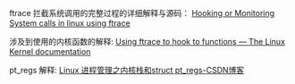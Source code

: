 ftrace 拦截系统调用的完整过程的详细解释与源码：
[Hooking or Monitoring System calls in linux using ftrace](https://nixhacker.com/hooking-syscalls-in-linux-using-ftrace/)

涉及到使用的内核函数的解释:
[Using ftrace to hook to functions — The Linux Kernel documentation](https://docs.kernel.org/trace/ftrace-uses.html)


pt_regs 解释:
[Linux 进程管理之内核栈和struct pt\_regs-CSDN博客](https://blog.csdn.net/weixin_45030965/article/details/132734258)